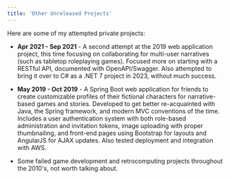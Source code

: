 ```yaml
---
title: 'Other Unreleased Projects'
---
```


Here are some of my attempted private projects:

* **Apr 2021 - Sep 2021** - A second attempt at the 2019 web application project, this time focusing on collaborating for multi-user narratives (such as tabletop roleplaying games). Focused more on starting with a RESTful API, documented with OpenAPI/Swagger. Also attempted to bring it over to C# as a .NET 7 project in 2023, without much success.

* **May 2019 - Oct 2019** - A Spring Boot web application for friends to create customizable profiles of their fictional characters for narrative-based games and stories. Developed to get better re-acquainted with Java, the Spring framework, and modern MVC conventions of the time. Includes a user authentication system with both role-based administration and invitation tokens, image uploading with proper thumbnailing, and front-end pages using Bootstrap for layouts and AngularJS for AJAX updates. Also tested deployment and integration with AWS.

* Some failed game development and retrocomputing projects throughout the 2010's, not worth talking about.